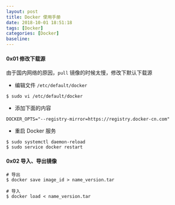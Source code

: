 ```yaml
---
layout: post
title: Docker 使用手册
date: 2018-10-01 18:51:18
tags: [Docker]
categories: [Docker]
baseline:
---
```


#### 0x01 修改下载源

由于国内网络的原因，`pull` 镜像的时候太慢，修改下默认下载源

- 编辑文件 `/etc/default/docker`

``` shell
$ sudo vi /etc/default/docker
```

- 添加下面的内容

```
DOCKER_OPTS="--registry-mirror=https://registry.docker-cn.com"
```

- 重启 Docker 服务

```
$ sudo systemctl daemon-reload
$ sudo service docker restart
```

#### 0x02 导入、导出镜像

```
# 导出
$ docker save image_id > name_version.tar

# 导入
$ docker load < name_version.tar
```
